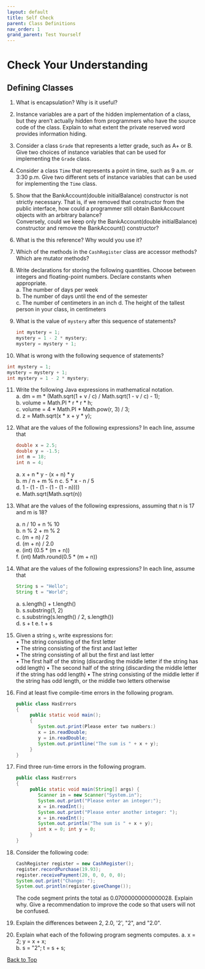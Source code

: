 ```yaml
---
layout: default
title: Self Check
parent: Class Definitions
nav_order: 1
grand_parent: Test Yourself
---
```


# Check Your Understanding
## Defining Classes

<!-- <details open markdown="block">
  <summary>
    Table of contents
  </summary>
  {: .text-delta }
1. [Easy Level Code Writing Questions](#easy-level-code-writing-questions)
   {:toc}
2. [Medium Level Code Writing Questions](#medium-level-code-writing-questions)
   {:toc}
3. [Hard Level Code Writing Questions](#hard-level-code-writing-questions)
   {:toc}
</details> -->

1. What is encapsulation? Why is it useful?

2. Instance variables are a part of the hidden implementation of a class, but they aren’t
actually hidden from programmers who have the source code of the class. Explain to what extent the private reserved word provides information hiding.

3. Consider a class `Grade` that represents a letter grade, such as A+ or B. Give two
choices of instance variables that can be used for implementing the `Grade` class.

4. Consider a class `Time` that represents a point in time, such as 9 a.m. or 3:30 p.m.
Give two different sets of instance variables that can be used for implementing the `Time` class.

5. Show that the BankAccount(double initialBalance) constructor is not strictly necessary.
That is, if we removed that constructor from the public interface, how could a programmer still obtain BankAccount objects with an arbitrary balance?  
    Conversely, could we keep only the BankAccount(double initialBalance) constructor and remove the BankAccount() constructor?

6. What is the this reference? Why would you use it?

7. Which of the methods in the `CashRegister` class are accessor methods? Which are mutator methods?

8. Write declarations for storing the following quantities. Choose between integers and
floating-point numbers. Declare constants when appropriate.  
   a. The number of days per week  
   b. The number of days until the end of the semester  
   c. The number of centimeters in an inch
   d. The height of the tallest person in your class, in centimeters

9. What is the value of `mystery` after this sequence of statements?

   ```java
   int mystery = 1;  
   mystery = 1 - 2 * mystery;  
   mystery = mystery + 1;
   ```

10. What is wrong with the following sequence of statements?  

   ```java
   int mystery = 1;
   mystery = mystery + 1; 
   int mystery = 1 - 2 * mystery; 
   ```
   
11. Write the following Java expressions in mathematical notation.  
    a. dm = m * (Math.sqrt(1 + v / c) / Math.sqrt(1 - v / c) - 1);  
    b. volume = Math.PI * r * r * h;  
    c. volume = 4 * Math.PI * Math.pow(r, 3) / 3;  
    d. z = Math.sqrt(x * x + y * y);

12. What are the values of the following expressions? In each line, assume that  

    ```java
    double x = 2.5;
    double y = -1.5;  
    int m = 18;
    int n = 4; 
    ```
    
    a. x + n * y - (x + n) * y  
    b. m / n + m % n
    c. 5 * x - n / 5  
    d. 1 - (1 - (1 - (1 - (1 - n))))  
    e. Math.sqrt(Math.sqrt(n))

13. What are the values of the following expressions, assuming that n is 17 and m is 18?

    a. n / 10 + n % 10  
    b. n % 2 + m % 2  
    c. (m + n) / 2  
    d. (m + n) / 2.0  
    e. (int) (0.5 * (m + n))  
    f. (int) Math.round(0.5 * (m + n))
    
14. What are the values of the following expressions? In each line, assume that  

    ```java
    String s = "Hello";
    String t = "World"; 
    ```

    a. s.length() + t.length()  
    b. s.substring(1, 2)  
    c. s.substring(s.length() / 2, s.length())  
    d. s + t
    e. t + s

15. Given a string `s`, write expressions for:  
    • The string consisting of the first letter  
    • The string consisting of the first and last letter  
    • The string consisting of all but the first and last letter  
    • The first half of the string (discarding the middle letter if the string has odd length)
    • The second half of the string (discarding the middle letter if the string has odd length)
    • The string consisting of the middle letter if the string has odd length, or the middle two letters otherwise

16. Find at least five compile-time errors in the following program.  

    ```java
    public class HasErrors
    {
         public static void main();
         {
            System.out.print(Please enter two numbers:)  
            x = in.readDouble;
            y = in.readDouble; 
            System.out.printline("The sum is " + x + y);
         }
    }
    ```

17. Find three run-time errors in the following program.  

    ```java
    public class HasErrors
    {
         public static void main(String[] args) {
            Scanner in = new Scanner("System.in"); 
            System.out.print("Please enter an integer:"); 
            x = in.readInt();
            System.out.print("Please enter another integer: "); 
            x = in.readInt();
            System.out.println("The sum is " + x + y);
            int x = 0; int y = 0;
         }
    }
    ```

18. Consider the following code:  

    ```java
    CashRegister register = new CashRegister(); 
    register.recordPurchase(19.93);
    register.receivePayment(20, 0, 0, 0, 0); 
    System.out.print("Change: ");
    System.out.println(register.giveChange()); 
    ```

    The code segment prints the total as 0.07000000000000028. Explain why. Give a recommendation to improve the code so that users will not be confused.

19. Explain the differences between 2, 2.0, '2', "2", and "2.0".

20. Explain what each of the following program segments computes.
    a. x = 2;
       y = x + x;  
    b. s = "2";
       t = s + s;

[Back to Top](#top)

<!-- ### Medium Level Code Writing Questions
1. Write a program that initializes a string with "Mississippi". Then replace all "i" with "ii" and print the length of the resulting string. In that string, replace all "ss" with "s" and print the length of the resulting string.

2. 

[Back to Top](#top) -->

<!-- ### Hard Level Code Writing Questions
1. Write a program called `FourRectanglePrinter` that constructs a `Rectangle` object, prints its location by calling `System.out.println(box)`, and then translates and prints it three more times, so that, if the rectangles were drawn, they would form one large rectangle, as shown below. Your program will not produce a drawing. It will simply print the locations of the four rectangles.  
![Four Rectangle Box](../../../images/FourRectangleBox.png)

2. 

[Back to Top](#top) -->
